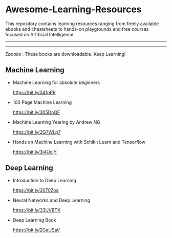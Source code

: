 # Awesome-Learning-Resources
This repository contains learning resources ranging from freely available ebooks and cheatsheets to hands-on playgrounds and free courses focused on Artificial Intelligence.

----------------------------------------------------------------------------------------------

----------------------------------------------------------------------------------------------


*Ebooks* : These books are downloadable. Keep Learning!

## Machine Learning

* Machine Learning for absolute beginners

  https://bit.ly/341pP9
  
* 100 Page Machine Learning

  https://bit.ly/305DnQF
  
* Machine Learning Yearing by Andrew NG

  https://bit.ly/2G7WLp7
  
* Hands on Machine Learning with Schikit Learn and Tensorflow

  https://bit.ly/3i4UojY
  

## Deep Learning

* Introduction to Deep Learning

  https://bit.ly/3070Zoa
  
* Neural Networks and Deep Learning

  https://bit.ly/33UV8TX
  
* Deep Learning Book

  https://bit.ly/2GaUSaV 
    

